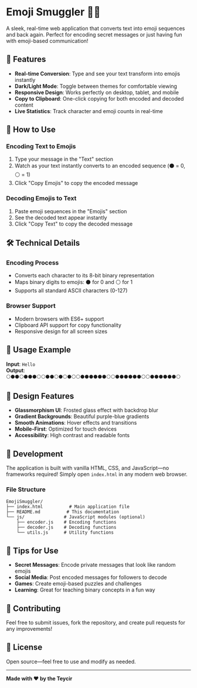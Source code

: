 # Emoji Smuggler 🕵️‍♂️

A sleek, real-time web application that converts text into emoji sequences and back again. Perfect for encoding secret messages or just having fun with emoji-based communication!

## 🚀 Features

- **Real-time Conversion**: Type and see your text transform into emojis instantly  
- **Dark/Light Mode**: Toggle between themes for comfortable viewing  
- **Responsive Design**: Works perfectly on desktop, tablet, and mobile  
- **Copy to Clipboard**: One-click copying for both encoded and decoded content  
- **Live Statistics**: Track character and emoji counts in real-time  

## 🎯 How to Use

### Encoding Text to Emojis
1. Type your message in the "Text" section  
2. Watch as your text instantly converts to an encoded sequence (⚫ = 0, ⚪ = 1)  
3. Click "Copy Emojis" to copy the encoded message  

### Decoding Emojis to Text
1. Paste emoji sequences in the "Emojis" section  
2. See the decoded text appear instantly  
3. Click "Copy Text" to copy the decoded message  

## 🛠️ Technical Details

### Encoding Process
- Converts each character to its 8-bit binary representation  
- Maps binary digits to emojis: ⚫ for 0 and ⚪ for 1  
- Supports all standard ASCII characters (0-127)  

### Browser Support
- Modern browsers with ES6+ support  
- Clipboard API support for copy functionality  
- Responsive design for all screen sizes  

## 📱 Usage Example

**Input**: `Hello`  
**Output**: `⚪⚫⚫⚪⚫⚫⚫⚪⚪⚫⚫⚪⚫⚪⚫⚪⚪⚫⚫⚫⚫⚫⚫⚪⚪⚫⚫⚫⚫⚫⚫⚪⚪⚫⚫⚫⚫⚫⚫⚪`

## 🎨 Design Features

- **Glassmorphism UI**: Frosted glass effect with backdrop blur  
- **Gradient Backgrounds**: Beautiful purple-blue gradients  
- **Smooth Animations**: Hover effects and transitions  
- **Mobile-First**: Optimized for touch devices  
- **Accessibility**: High contrast and readable fonts  

## 🔧 Development

The application is built with vanilla HTML, CSS, and JavaScript—no frameworks required! Simply open `index.html` in any modern web browser.

### File Structure
```
EmojiSmuggler/
├── index.html          # Main application file
├── README.md          # This documentation
└── js/               # JavaScript modules (optional)
    ├── encoder.js    # Encoding functions
    ├── decoder.js    # Decoding functions
    └── utils.js      # Utility functions
```


## 🌟 Tips for Use

- **Secret Messages**: Encode private messages that look like random emojis  
- **Social Media**: Post encoded messages for followers to decode  
- **Games**: Create emoji-based puzzles and challenges  
- **Learning**: Great for teaching binary concepts in a fun way  

## 🤝 Contributing

Feel free to submit issues, fork the repository, and create pull requests for any improvements!

## 📄 License

Open source—feel free to use and modify as needed.

---
**Made with ❤️ by the Teycir**